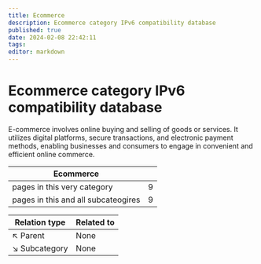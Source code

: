 ```yaml
---
title: Ecommerce
description: Ecommerce category IPv6 compatibility database
published: true
date: 2024-02-08 22:42:11 
tags:
editor: markdown
---
```


# Ecommerce category IPv6 compatibility database


E-commerce involves online buying and selling of goods or services. It utilizes digital platforms, secure transactions, and electronic payment methods, enabling businesses and consumers to engage in convenient and efficient online commerce.


| Ecommerce   |   |
| - | - |
| pages in this very category | 9 |
| pages in this and all subcateogires | 9 |

| Relation type | Related to |
| - | - |
| :arrow_upper_left: Parent | None |
| :arrow_lower_right: Subcategory | None |